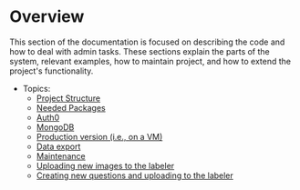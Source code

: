 # Overview

This section of the documentation is focused on describing the code and how to
deal with admin tasks. These sections explain the parts of the system, relevant
examples, how to maintain project, and how to extend the project's functionality.

+ Topics:
    - [Project Structure](project_structure.md)
    - [Needed Packages](packages.md)
    - [Auth0](auth0.md)
    - [MongoDB](mongodb.md)
    - [Production version (i.e., on a VM)](VM.md)
    - [Data export](data_export.md)
    - [Maintenance](maintenance.md)
    - [Uploading new images to the labeler](new_images.md)
    - [Creating new questions and uploading to the labeler](new_questions.md)
